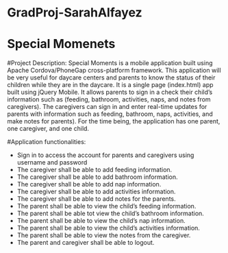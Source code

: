 # GradProj-SarahAlfayez
# Special Momenets

#Project Description:
Special Moments is a mobile application built using Apache Cordova/PhoneGap cross-platform framework. 
This application will be very useful for daycare centers and parents to know the status of their children while they are in the daycare. 
It is a single page (index.html) app built using jQuery Mobile. It allows parents to sign in a check their child’s information such as (feeding, bathroom, activities, naps, and notes from caregivers). The caregivers can sign in and enter real-time updates for parents with information such as feeding, bathroom, naps, activities, and make notes for parents). For the time being, the application has one parent, one caregiver, and one child.

#Application functionalities:
*	Sign in to access the account for parents and caregivers using username and password 
*	The caregiver shall be able to add feeding information.
*	The caregiver shall be able to add bathroom information.
*	The caregiver shall be able to add nap information.
*	The caregiver shall be able to add activities information.
*	The caregiver shall be able to add notes for the parents.
*	The parent shall be able to view the child’s feeding information.
*	The parent shall be able tot view the child’s bathroom information.
*	The parent shall be able to view the child’s nap information.
*	The parent shall be able to view the child’s activities information.
*	The parent shall be able to view the notes from the caregiver.
*	The parent and caregiver shall be able to logout.
